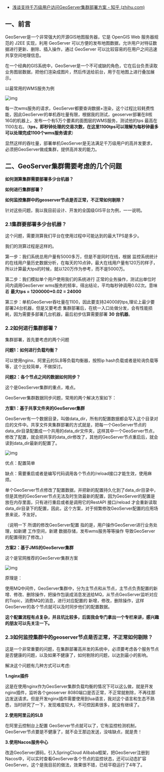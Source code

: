 - [浅谈支持千万级用户访问GeoServer集群部署方案 - 知乎 (zhihu.com)](https://zhuanlan.zhihu.com/p/536352496)

## 一、前言

GeoServer是一个非常强大的开源GIS地图服务器，它是 OpenGIS Web 服务器规范的 J2EE 实现，利用 GeoServer 可以方便的发布地图数据，允许用户对特征数据进行更新、删除、插入操作，通过 GeoServer 可以比较容易的在用户之间迅速共享空间地理信息。

在一个经典的GIS系统中，GeoServer是一个不可或缺的角色，它在后台负责读取 业务图层数据，把他们渲染成图片，然后传送给前台，用于在地图上进行叠加展示。

以最常用的WMS服务为例

![img](https://pic1.zhimg.com/80/v2-53d1bb63cd50a21eac68a374bdf73dd4_720w.jpg)

每一次wms服务的请求，GeoServer都要查询数据+渲染，这个过程比较耗费性能，因此GeoServer的单机吞吐量有限，根据我的测试，geoserver部署在8核16G的机器上，发布一个有5万个要素的面图层的WMS服务，测试他的tps 最高在1100左右。（**tps，即秒钟处理的交易次数，在这里1100tps可以理解为每秒钟最多可以处理完成1100个wms服务请求**）

显然这样的吞吐量，部署单机GeoServer是无法满足千万级用户的高并发要求，必须把GeoServer做成集群，提供高并发的能力。

## 二、GeoServer集群需要考虑的几个问题

**如何测算集群需要部署多少台机器？**

**如何进行集群部署？**

**如何监控集群中的geoserver节点是否正常，不正常如何剔除？**

针对这些问题，我以我目前设计、开发的全国级GIS平台为例，一一说明。

### **2.1集群要部署多少台机器？**

这个问题，需要测算我们平台在使用过程中可能达到的最大TPS是多少。

我们的测算过程是这样的。

第一步：我们系统总用户量有5000多万，但是不是同时在线，根据 监控系统统计的在线用户量历史数据分析，在每天的10点钟，最大在线用户量有120万的样子，所以计算最大tps的时候，就以120万作为参考，而不是5000万。

第二步：我们模拟单个用户使用我们的系统进行 正常的业务操作，测试出单位时间内调用GeoServer wms服务的频率，得出结论，平均每秒钟调用0.02次。意味着 **最大tps = 1200000\*0.02 = 24000**

第三步：单机GeoServer吞吐量在1100，因此要支持24000的tps,理论上最少要部署24台机器，但是又要考虑 集群部署后，在统一入口处做分发，会有性能损耗，因为需要多部署几台机器，最后初步估算需要部署 **30 台机器**。

### 2.2如何进行集群部署？

集群部署，首先要考虑的两个问题

**问题1：如何进行负载均衡？**

可以使用nginx、阿里云的SLB等负载均衡器，按照ip hash负载或者是轮询负载等等，这个比较简单，不做探讨。

**问题2：各个节点之间的数据如何同步？**

这个是GeoServer集群的重点，难点。

GeoServer集群数据同步问题，常用的两个解决方案如下：

**方案1：基于共享文件夹的GeoServer集群**

GeoServer有一个数据目录，叫做data_dir，所有的配置数据都会写入这个目录对应的文件中。共享文件夹集群部署的方式就是，把每一个GeoServer节点的data_dir目录配置成一个共用的data_dir文件夹，这样其中一个GeoServer节点，修改了配置，就会把共享的data_dir修改了，其他的GeoServer节点重启后，就会读到data_dir最新的配置了。

![img](https://pic1.zhimg.com/80/v2-a9932b4781e288939a46cd178dee6994_720w.jpg)

优点：配置简单

缺点：需要重启或者是编写代码调用各个节点的/reload接口才能生效，使用麻烦。

单个GeoServer节点修改了配置数据，并把新的配置持久化到了data_dir目录中，但是其他的GeoServer节点无法及时生效最新的配置，因为GeoServer的配置是放在内存里面，只有进行重启或者是调用它的RestAPI 接口/reload 才会重新读取data_dir目录下的配置，因此，这个方案，对于频繁修改GeoServer配置的应用场景来说，不友好。

（说明一下 所谓的修改GeoServer配置 指的是，用户操作GeoServer进行业务处理，如新建 工作空间，新建 数据存储，发布wms服务等等操作 导致GeoServer的配置得到了修改。）

**方案2：基于JMS的GeoServer集群**

这个是官网推荐的GeoServer集群方案

![img](https://pic2.zhimg.com/80/v2-6678983dc9b3f098daa446128bce4f41_720w.jpg)

原理是：

使用MQ中间件，GeoServer集群中，分为主节点和从节点，主节点负责配置的新增、修改、删除操作，把操作包装成消息发送给MQ，从节点GeoServer监听对应的Topic，消费MQ的消息，进行对应配置的 新增，修改，删除操作，这样 GeoServer的各个节点就可以及时同步他们的配置数据。

**这个配置流程有点复杂，并且坑比较多，后面我会专门拿出一个专栏来讲，感兴趣的朋友可以先关注一下。**

### **2.3**如何监控集群中的geoserver节点是否正常，不正常如何剔除？

这是一个非常重要的问题，在集群部署高并发的系统中，必须要考虑各个服务节点是否健康的问题，以及如果不健康了，如何剔除的问题，以达到最小的影响。

解决这个问题有几种方式可以考虑:

**1.nginx插件**

这是在使用nginx作为GeoServer集群负载均衡的情况下可以这么做，就是开发nginx插件，监听各个geoserver 8080端口是否正常，不正常就剔除，不再往那边发送请求。但是开发nginx插件需要使用到lua语言，我对这个语言和生态不熟悉，当时研究了一下，发现难度较大，不可控因素很多，就没有继续了。

**2.使用阿里云的SLB**

在阿里云控制台上配置 GeoServer节点就可以了，它有监控检测机制，GeoServer节点要是不健康了，就不会王那边发送，没啥缺点，就是贵！

**3.使用Nacos服务中心**

改造GeoServer源码，引入SpringCloud Alibaba框架，把GeoServer注册到Nacos中，可以实时查看GeoServer各个节点的监控状态，还可以动态扩容GeoServer。这个是我目前的做法，效果很不错，已经平稳运行了4年了。